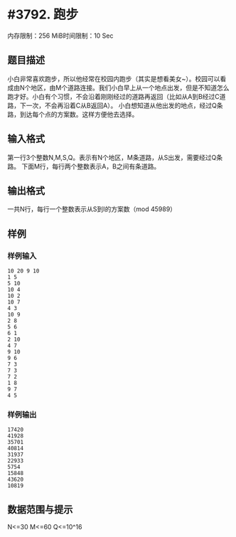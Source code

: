 # #3792. 跑步

内存限制：256 MiB时间限制：10 Sec

## 题目描述

小白非常喜欢跑步，所以他经常在校园内跑步（其实是想看美女~）。校园可以看成由N个地区，由M个道路连接。我们小白早上从一个地点出发，但是不知道怎么跑才好。小白有个习惯，不会沿着刚刚经过的道路再返回（比如从A到B经过C道路，下一次，不会再沿着C从B返回A）。
小白想知道从他出发的地点，经过Q条路，到达每个点的方案数。这样方便他去选择。

## 输入格式

第一行3个整数N,M,S,Q。表示有N个地区，M条道路，从S出发，需要经过Q条路。
下面M行，每行两个整数表示A，B之间有条道路。

## 输出格式

一共N行，每行一个整数表示从S到I的方案数（mod 45989）

## 样例

### 样例输入

    
    10 20 9 10
    1 5
    5 10
    10 4
    10 2
    10 7
    4 3
    10 9
    2 8
    5 6
    6 1
    2 10
    4 7
    9 10
    9 6
    7 3
    7 3
    7 2
    1 8
    9 7
    4 5
    

### 样例输出

    
    17420
    41928
    35701
    40814
    31937
    22933
    5754
    15848
    43620
    10819
    
    

## 数据范围与提示

N<=30 M<=60 Q<=10^16
